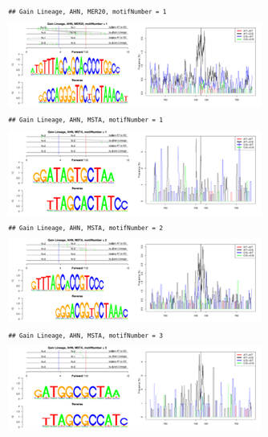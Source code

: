 

```
## Gain Lineage, AHN, MER20, motifNumber = 1
```

![plot of chunk motifPValues](figure/motifPValues1.png) 

```
## Gain Lineage, AHN, MSTA, motifNumber = 1
```

![plot of chunk motifPValues](figure/motifPValues2.png) 

```
## Gain Lineage, AHN, MSTA, motifNumber = 2
```

![plot of chunk motifPValues](figure/motifPValues3.png) 

```
## Gain Lineage, AHN, MSTA, motifNumber = 3
```

![plot of chunk motifPValues](figure/motifPValues4.png) 
  
